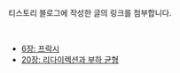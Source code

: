 티스토리 블로그에 작성한 글의 링크를 첨부합니다.

<br>

- [6장: 프락시](https://babebab.tistory.com/51)
- [20장: 리다이렉션과 부하 균형](https://babebab.tistory.com/50)